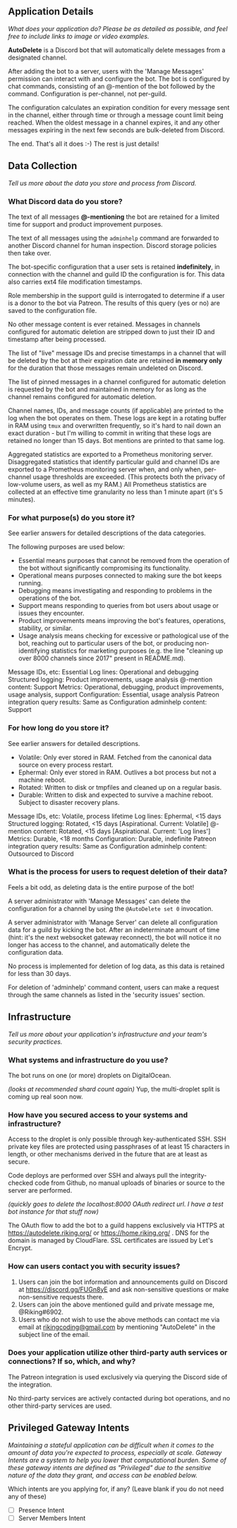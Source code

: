 ## Application Details
_What does your application do? Please be as detailed as possible, and feel free to include links to image or video examples._

**AutoDelete** is a Discord bot that will automatically delete messages from a designated channel.

After adding the bot to a server, users with the 'Manage Messages' permission can interact with and configure the bot. The bot is configured by chat commands, consisting of an @-mention of the bot followed by the command. Configuration is per-channel, not per-guild.

The configuration calculates an expiration condition for every message sent in the channel, either through time or through a message count limit being reached. When the oldest message in a channel expires, it and any other messages expiring in the next few seconds are bulk-deleted from Discord.

The end. That's all it does :-)
The rest is just details!

## Data Collection
_Tell us more about the data you store and process from Discord._

### What Discord data do you store?

The text of all messages **@-mentioning** the bot are retained for a limited time for support and product improvement purposes.

The text of all messages using the `adminhelp` command are forwarded to another Discord channel for human inspection. Discord storage policies then take over.

The bot-specific configuration that a user sets is retained **indefinitely**, in connection with the channel and guild ID the configuration is for. This data also carries ext4 file modification timestamps.

Role membership in the support guild is interrogated to determine if a user is a donor to the bot via Patreon. The results of this query (yes or no) are saved to the configuration file.

No other message content is ever retained. Messages in channels configured for automatic deletion are stripped down to just their ID and timestamp after being processed.

The list of "live" message IDs and precise timestamps in a channel that will be deleted by the bot at their expiration date are retained **in memory only** for the duration that those messages remain undeleted on Discord.

The list of pinned messages in a channel configured for automatic deletion is requested by the bot and maintained in memory for as long as the channel remains configured for automatic deletion.

Channel names, IDs, and message counts (if applicable) are printed to the log when the bot operates on them. These logs are kept in a rotating buffer in RAM using `tmux` and overwritten frequently, so it's hard to nail down an exact duration - but I'm willing to commit in writing that these logs are retained no longer than 15 days.
Bot mentions are printed to that same log.

Aggregated statistics are exported to a Prometheus monitoring server. Disaggregated statistics that identify particular guild and channel IDs are exported to a Prometheus monitoring server when, and only when, per-channel usage thresholds are exceeded. (This protects both the privacy of low-volume users, as well as my RAM.) All Prometheus statistics are collected at an effective time granularity no less than 1 minute apart (it's 5 minutes).

### For what purpose(s) do you store it?

See earlier answers for detailed descriptions of the data categories.

The following purposes are used below:

 - Essential means purposes that cannot be removed from the operation of the bot without significantly compromising its functionality.
 - Operational means purposes connected to making sure the bot keeps running.
 - Debugging means investigating and responding to problems in the operations of the bot.
 - Support means responding to queries from bot users about usage or issues they encounter.
 - Product improvements means improving the bot's features, operations, stability, or similar.
 - Usage analysis means checking for excessive or pathological use of the bot, reaching out to particular users of the bot, or producing non-identifying statistics for marketing purposes (e.g. the line "cleaning up over 8000 channels since 2017" present in README.md).

Message IDs, etc: Essential
Log lines: Operational and debugging
Structured logging: Product improvements, usage analysis
@-mention content: Support
Metrics: Operational, debugging, product improvements, usage analysis, support
Configuration: Essential, usage analysis
Patreon integration query results: Same as Configuration
adminhelp content: Support

### For how long do you store it?

See earlier answers for detailed descriptions.

 - Volatile: Only ever stored in RAM. Fetched from the canonical data source on every process restart.
 - Ephermal: Only ever stored in RAM. Outlives a bot process but not a machine reboot.
 - Rotated: Written to disk or tmpfiles and cleaned up on a regular basis.
 - Durable: Written to disk and expected to survive a machine reboot. Subject to disaster recovery plans.

Message IDs, etc: Volatile, process lifetime
Log lines: Ephermal, <15 days
Structured logging: Rotated, <15 days [Aspirational. Current: Volatile]
@-mention content: Rotated, <15 days [Aspirational. Current: 'Log lines']
Metrics: Durable, <18 months
Configuration: Durable, indefinite
Patreon integration query results: Same as Configuration
adminhelp content: Outsourced to Discord

### What is the process for users to request deletion of their data?

Feels a bit odd, as deleting data is the entire purpose of the bot!

A server administrator with 'Manage Messages' can delete the configuration for a channel by using the `@AutoDelete set 0` invocation.

A server administrator with 'Manage Server' can delete all configuration data for a guild by kicking the bot. After an indeterminate amount of time (hint: it's the next websocket gateway reconnect), the bot will notice it no longer has access to the channel, and automatically delete the configuration data.

No process is implemented for deletion of log data, as this data is retained for less than 30 days.

For deletion of 'adminhelp' command content, users can make a request through the same channels as listed in the 'security issues' section.

## Infrastructure
_Tell us more about your application's infrastructure and your team's security practices._

### What systems and infrastructure do you use?

The bot runs on one (or more) droplets on DigitalOcean.

_(looks at recommended shard count again)_ Yup, the multi-droplet split is coming up real soon now.

### How have you secured access to your systems and infrastructure?

Access to the droplet is only possible through key-authenticated SSH. SSH private key files are protected using passphrases of at least 15 characters in length, or other mechanisms derived in the future that are at least as secure.

Code deploys are performed over SSH and always pull the integrity-checked code from Github, no manual uploads of binaries or source to the server are performed.

_(quickly goes to delete the localhost:8000 OAuth redirect url. I have a test bot instance for that stuff now)_

The OAuth flow to add the bot to a guild happens exclusively via HTTPS at https://autodelete.riking.org/ or https://home.riking.org/ . DNS for the domain is managed by CloudFlare. SSL certificates are issued by Let's Encrypt.

### How can users contact you with security issues?

 1. Users can join the bot information and announcements guild on Discord at https://discord.gg/FUGn8yE and ask non-sensitive questions or make non-sensitive requests there.
 2. Users can join the above mentioned guild and private message me, @Riking#6902.
 3. Users who do not wish to use the above methods can contact me via email at <rikingcoding@gmail.com> by mentioning "AutoDelete" in the subject line of the email.

### Does your application utilize other third-party auth services or connections? If so, which, and why?

The Patreon integration is used exclusively via querying the Discord side of the integration.

No third-party services are actively contacted during bot operations, and no other third-party services are used.

## Privileged Gateway Intents
_Maintaining a stateful application can be difficult when it comes to the amount of data you're expected to process, especially at scale. Gateway Intents are a system to help you lower that computational burden. Some of these gateway intents are defined as "Privileged" due to the sensitive nature of the data they grant, and access can be enabled below._

Which intents are you applying for, if any? (Leave blank if you do not need any of these)

 - [ ] Presence Intent
 - [ ] Server Members Intent
